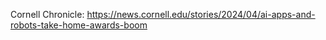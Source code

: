 Cornell Chronicle: https://news.cornell.edu/stories/2024/04/ai-apps-and-robots-take-home-awards-boom
